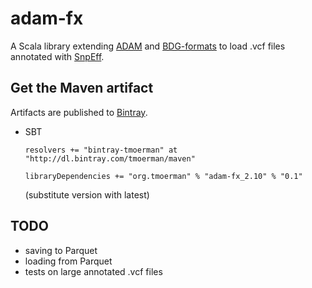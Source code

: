 # adam-fx

A Scala library extending [ADAM](https://github.com/bigdatagenomics/adam) and [BDG-formats](https://github.com/bigdatagenomics/bdg-formats) 
to load .vcf files annotated with [SnpEff](http://snpeff.sourceforge.net/). 

## Get the Maven artifact

Artifacts are published to [Bintray](https://bintray.com/tmoerman/maven/adam-fx).

* SBT

    `resolvers += "bintray-tmoerman" at "http://dl.bintray.com/tmoerman/maven"`

    `libraryDependencies += "org.tmoerman" % "adam-fx_2.10" % "0.1"`

    (substitute version with latest)

## TODO

- saving to Parquet
- loading from Parquet
- tests on large annotated .vcf files
